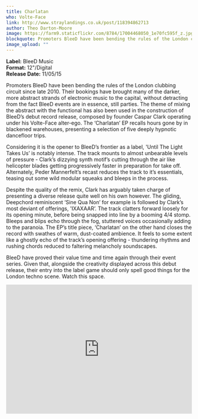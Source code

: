 ```yaml
---
title: Charlatan
who: Volte-Face
link: http://www.straylandings.co.uk/post/118394862713
author: Theo Darton-Moore
image: https://farm9.staticflickr.com/8784/17004468050_1e70fc595f_z.jpg
blockquote: Promoters BleeD have been bending the rules of the London clubbing circuit since late 2010. Their bookings have brought many of the darker, more abstract strands of electronic music to the capital, without detracting from the fact BleeD events are in essence, still parties.
image_upload: ""
---
```


**Label:** BleeD Music
<br>**Format:** 12"/Digital
<br>**Release Date:** 11/05/15

Promoters BleeD have been bending the rules of the London clubbing circuit since late 2010. Their bookings have brought many of the darker, more abstract strands of electronic music to the capital, without detracting from the fact BleeD events are in essence, still parties. The theme of mixing the abstract with the functional has also been used in the construction of BleeD’s debut record release, composed by founder Caspar Clark operating under his Volte-Face alter-ego. The ‘Charlatan’ EP recalls hours gone by in blackened warehouses, presenting a selection of five deeply hypnotic dancefloor trips.

Considering it is the opener to BleeD’s frontier as a label, 'Until The Light Takes Us’ is notably intense. The track mounts to almost unbearable levels of pressure - Clark’s dizzying synth motif’s cutting through the air like helicopter blades getting progressively faster in preparation for take off. Alternately, Peder Mannerfelt’s recast reduces the track to it’s essentials, teasing out some wild modular squeaks and bleeps in the process.

Despite the quality of the remix, Clark has arguably taken charge of presenting a diverse release quite well on his own however. The gliding, Deepchord reminiscent ‘Sine Qua Non’ for example is followed by Clark’s most deviant of offerings, 'IXAXAAR’. The track clatters forward loosely for its opening minute, before being snapped into line by a booming 4/4 stomp. Bleeps and blips echo through the fog, stuttered voices occasionally adding to the paranoia. The EP’s title piece, ‘Charlatan’ on the other hand closes the record with swathes of warm, dust-coated ambience. It feels to some extent like a ghostly echo of the track’s opening offering - thundering rhythms and rushing chords reduced to faltering melancholy soundscapes.

BleeD have proved their value time and time again through their event series. Given that, alongside the creativity displayed across this debut release, their entry into the label game should only spell good things for the London techno scene. Watch this space.

<iframe width="100%" height="350" scrolling="no" frameborder="no" src="https://w.soundcloud.com/player/?url=https%3A//api.soundcloud.com/playlists/98039307&color=ff5500&auto_play=false&hide_related=false&show_comments=true&show_user=true&show_reposts=false"></iframe>